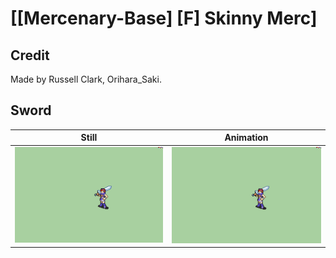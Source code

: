 # [\[Mercenary-Base\] \[F\] Skinny Merc]

## Credit

Made by Russell Clark, Orihara_Saki.
	
## Sword

| Still | Animation |
| :---: | :-------: |
| ![Sword still](./Sword_000.png) | ![Sword animation](./Sword.gif) |
